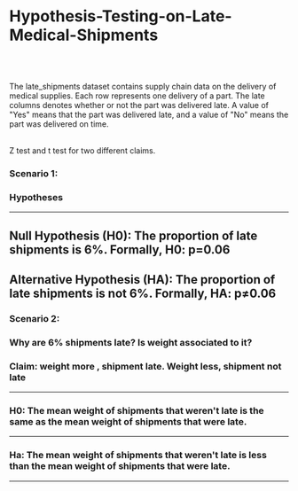 # Hypothesis-Testing-on-Late-Medical-Shipments
<br><br>

The late_shipments dataset contains supply chain data on the delivery of medical supplies. Each row represents one delivery of a part. The late columns denotes whether or not the part was delivered late. A value of "Yes" means that the part was delivered late, and a value of "No" means the part was delivered on time.
<br><br>

Z test and t test for two different claims. 

### Scenario 1: 

### Hypotheses
---
Null Hypothesis (H0): The proportion of late shipments is 6%. Formally, 
H0:
p=0.06
---
Alternative Hypothesis (HA): The proportion of late shipments is not 6%. Formally, 
HA:
p≠0.06
---

### Scenario 2: 

### Why are 6% shipments late? Is weight associated to it?
### Claim: weight more , shipment late. Weight less, shipment not late
---
### H0: The mean weight of shipments that weren't late is the same as the mean weight of shipments that were late.
---
### Ha: The mean weight of shipments that weren't late is less than the mean weight of shipments that were late.
---
